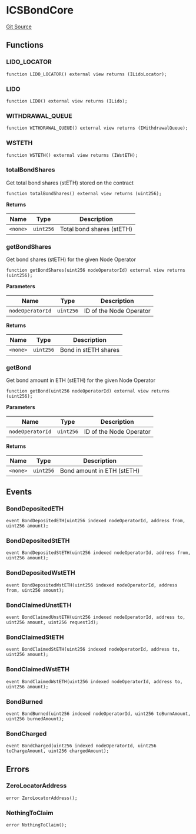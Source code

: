 # ICSBondCore
[Git Source](https://github.com/lidofinance/community-staking-module/blob/d9f9dfd1023f7776110e7eb983ac3b5174e93893/src/interfaces/ICSBondCore.sol)


## Functions
### LIDO_LOCATOR


```solidity
function LIDO_LOCATOR() external view returns (ILidoLocator);
```

### LIDO


```solidity
function LIDO() external view returns (ILido);
```

### WITHDRAWAL_QUEUE


```solidity
function WITHDRAWAL_QUEUE() external view returns (IWithdrawalQueue);
```

### WSTETH


```solidity
function WSTETH() external view returns (IWstETH);
```

### totalBondShares

Get total bond shares (stETH) stored on the contract


```solidity
function totalBondShares() external view returns (uint256);
```
**Returns**

|Name|Type|Description|
|----|----|-----------|
|`<none>`|`uint256`|Total bond shares (stETH)|


### getBondShares

Get bond shares (stETH) for the given Node Operator


```solidity
function getBondShares(uint256 nodeOperatorId) external view returns (uint256);
```
**Parameters**

|Name|Type|Description|
|----|----|-----------|
|`nodeOperatorId`|`uint256`|ID of the Node Operator|

**Returns**

|Name|Type|Description|
|----|----|-----------|
|`<none>`|`uint256`|Bond in stETH shares|


### getBond

Get bond amount in ETH (stETH) for the given Node Operator


```solidity
function getBond(uint256 nodeOperatorId) external view returns (uint256);
```
**Parameters**

|Name|Type|Description|
|----|----|-----------|
|`nodeOperatorId`|`uint256`|ID of the Node Operator|

**Returns**

|Name|Type|Description|
|----|----|-----------|
|`<none>`|`uint256`|Bond amount in ETH (stETH)|


## Events
### BondDepositedETH

```solidity
event BondDepositedETH(uint256 indexed nodeOperatorId, address from, uint256 amount);
```

### BondDepositedStETH

```solidity
event BondDepositedStETH(uint256 indexed nodeOperatorId, address from, uint256 amount);
```

### BondDepositedWstETH

```solidity
event BondDepositedWstETH(uint256 indexed nodeOperatorId, address from, uint256 amount);
```

### BondClaimedUnstETH

```solidity
event BondClaimedUnstETH(uint256 indexed nodeOperatorId, address to, uint256 amount, uint256 requestId);
```

### BondClaimedStETH

```solidity
event BondClaimedStETH(uint256 indexed nodeOperatorId, address to, uint256 amount);
```

### BondClaimedWstETH

```solidity
event BondClaimedWstETH(uint256 indexed nodeOperatorId, address to, uint256 amount);
```

### BondBurned

```solidity
event BondBurned(uint256 indexed nodeOperatorId, uint256 toBurnAmount, uint256 burnedAmount);
```

### BondCharged

```solidity
event BondCharged(uint256 indexed nodeOperatorId, uint256 toChargeAmount, uint256 chargedAmount);
```

## Errors
### ZeroLocatorAddress

```solidity
error ZeroLocatorAddress();
```

### NothingToClaim

```solidity
error NothingToClaim();
```

